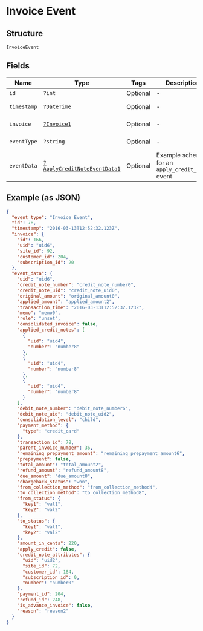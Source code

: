 
# Invoice Event

## Structure

`InvoiceEvent`

## Fields

| Name | Type | Tags | Description | Getter | Setter |
|  --- | --- | --- | --- | --- | --- |
| `id` | `?int` | Optional | - | getId(): ?int | setId(?int id): void |
| `timestamp` | `?DateTime` | Optional | - | getTimestamp(): ?\DateTime | setTimestamp(?\DateTime timestamp): void |
| `invoice` | [`?Invoice1`](../../doc/models/invoice-1.md) | Optional | - | getInvoice(): ?Invoice1 | setInvoice(?Invoice1 invoice): void |
| `eventType` | `?string` | Optional | - | getEventType(): ?string | setEventType(?string eventType): void |
| `eventData` | [`?ApplyCreditNoteEventData1`](../../doc/models/apply-credit-note-event-data-1.md) | Optional | Example schema for an `apply_credit_note` event | getEventData(): ?ApplyCreditNoteEventData1 | setEventData(?ApplyCreditNoteEventData1 eventData): void |

## Example (as JSON)

```json
{
  "event_type": "Invoice Event",
  "id": 78,
  "timestamp": "2016-03-13T12:52:32.123Z",
  "invoice": {
    "id": 166,
    "uid": "uid6",
    "site_id": 92,
    "customer_id": 204,
    "subscription_id": 20
  },
  "event_data": {
    "uid": "uid6",
    "credit_note_number": "credit_note_number0",
    "credit_note_uid": "credit_note_uid0",
    "original_amount": "original_amount0",
    "applied_amount": "applied_amount2",
    "transaction_time": "2016-03-13T12:52:32.123Z",
    "memo": "memo0",
    "role": "unset",
    "consolidated_invoice": false,
    "applied_credit_notes": [
      {
        "uid": "uid4",
        "number": "number8"
      },
      {
        "uid": "uid4",
        "number": "number8"
      },
      {
        "uid": "uid4",
        "number": "number8"
      }
    ],
    "debit_note_number": "debit_note_number6",
    "debit_note_uid": "debit_note_uid2",
    "consolidation_level": "child",
    "payment_method": {
      "type": "credit_card"
    },
    "transaction_id": 78,
    "parent_invoice_number": 36,
    "remaining_prepayment_amount": "remaining_prepayment_amount6",
    "prepayment": false,
    "total_amount": "total_amount2",
    "refund_amount": "refund_amount8",
    "due_amount": "due_amount8",
    "chargeback_status": "won",
    "from_collection_method": "from_collection_method4",
    "to_collection_method": "to_collection_method8",
    "from_status": {
      "key1": "val1",
      "key2": "val2"
    },
    "to_status": {
      "key1": "val1",
      "key2": "val2"
    },
    "amount_in_cents": 220,
    "apply_credit": false,
    "credit_note_attributes": {
      "uid": "uid2",
      "site_id": 72,
      "customer_id": 184,
      "subscription_id": 0,
      "number": "number0"
    },
    "payment_id": 204,
    "refund_id": 248,
    "is_advance_invoice": false,
    "reason": "reason2"
  }
}
```

